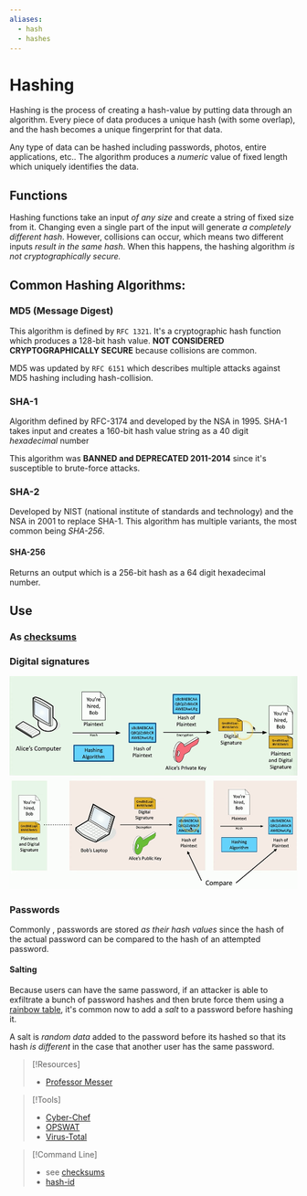```yaml
---
aliases:
  - hash
  - hashes
---
```


# Hashing
Hashing is the process of creating a hash-value by putting data through an algorithm. Every piece of data produces a unique hash (with some overlap), and the hash becomes a unique fingerprint for that data.

Any type of data can be hashed including passwords, photos, entire applications, etc.. The algorithm produces a *numeric* value of fixed length which uniquely identifies the data.
## Functions
Hashing functions take an input *of any size* and create a string of fixed size from it. Changing even a single part of the input will generate *a completely different hash*. However, collisions can occur, which means two different inputs *result in the same hash*. When this happens, the hashing algorithm *is not cryptographically secure.*
## Common Hashing Algorithms:
### MD5 (Message Digest)
This algorithm is defined by `RFC 1321`. It's a cryptographic hash function which produces a 128-bit hash value. **NOT CONSIDERED CRYPTOGRAPHICALLY SECURE** because collisions are common.

MD5 was updated by `RFC 6151` which describes multiple attacks against MD5 hashing including hash-collision.
### SHA-1 
Algorithm defined by RFC-3174 and developed by the NSA in 1995. SHA-1 takes input and creates a 160-bit hash value string as a 40 digit *hexadecimal* number

This algorithm was **BANNED and DEPRECATED 2011-2014** since it's susceptible to brute-force attacks.
### SHA-2 
Developed by NIST (national institute of standards and technology) and the NSA in 2001 to replace SHA-1. This algorithm has multiple variants, the most common being *SHA-256*.
#### SHA-256
Returns an output which is a 256-bit hash as a 64 digit hexadecimal number.
## Use
### As [checksums](../../../cybersecurity/opsec/checksums.md)
### Digital signatures
![](../../computers-pics/hashing-1.png)
![](../../computers-pics/hashing-2.png)
### Passwords
Commonly , passwords are stored *as their hash values* since the hash of the actual password can be compared to the hash of an attempted password.
#### Salting
Because users can have the same password, if an attacker is able to exfiltrate a bunch of password hashes and then brute force them using a [rainbow table](../../../cybersecurity/TTPs/exploitation/rainbow-table.md), it's common now to add a *salt* to a password before hashing it.

A salt is *random data* added to the password before its hashed so that its hash *is different* in the case that another user has the same password.

> [!Resources]
> - [Professor Messer](https://www.youtube.com/watch?v=VUI89yBDcdk&list=PLG49S3nxzAnkL2ulFS3132mOVKuzzBxA8&index=93)

> [!Tools]
> - [Cyber-Chef](cybersecurity/resources/Cyber-Chef.md)
> - [OPSWAT](cybersecurity/resources/OPSWAT.md) 
> - [Virus-Total](../../../cybersecurity/TTPs/recon/tools/reverse-engineering/Virus-Total.md)

> [!Command Line]
> - see [checksums](/cybersecurity/opsec/checksums.md)
> - [hash-id](../../../cybersecurity/TTPs/cracking/tools/hash-id.md)


